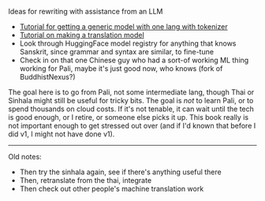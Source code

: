 Ideas for rewriting with assistance from an LLM

* [Tutorial for getting a generic model with one lang with tokenizer](https://huggingface.co/blog/how-to-train)
* [Tutorial on making a translation model](https://huggingface.co/learn/nlp-course/chapter7/4?fw=tf)
* Look through HuggingFace model registry for anything that knows Sanskrit, since grammar and syntax are similar, to fine-tune
* Check in on that one Chinese guy who had a sort-of working ML thing working for Pali, maybe it's just good now, who knows (fork of BuddhistNexus?)

The goal here is to go from Pali, not some intermediate lang, though Thai or Sinhala might still be useful for tricky bits. The goal is _not_ to learn Pali, or to spend thousands on cloud costs. If it's not tenable, it can wait until the tech is good enough, or I retire, or someone else picks it up. This book really is not important enough to get stressed out over (and if I'd known that before I did v1, I might not have done v1).

----

Old notes:

* Then try the sinhala again, see if there's anything useful there
* Then, retranslate from the thai, integrate
* Then check out other people's machine translation work
